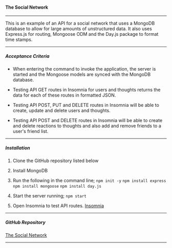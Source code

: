 #### The Social Network
_________________________________________
This is an example of an API for a social network that uses a MongoDB database to allow for large amounts of unstructured data.
It also uses Express.js for routing, Mongoose ODM and the Day.js package to format time stamps.
________________________________________________
##### Acceptance Criteria
- When entering the command to invoke the application, the server is started and the Mongoose models are synced with the MongoDB database.

- Testing API GET routes in Insomnia for users and thoughts returns the data for each of these routes in formatted JSON.
- Testing API POST, PUT and DELETE routes in Insomnia will be able to create, update and delete users and thoughts.
- Testing API POST and DELETE routes in Insomnia will be able to create and delete reactions to thoughts and also add and remove friends to a user's friend list.

_________________________________________________
  ##### Installation
1. Clone the GitHub repository listed below
2. Install MongoDB
3. Run the following in the command line;
  `npm init -y`
  `npm install express`
  `npm install mongoose`
  `npm install day.js`


 4. Start the server running;
   `npm start`

  5. Open Insomnia to test API routes.
   [Insomnia](#https://insomnia.rest/download)
  ________________________________________________
##### GitHub Repository
[The Social Network](#https://github.com/prnessy23/the-social-network)
_________________________________________________


  
 







   





 


